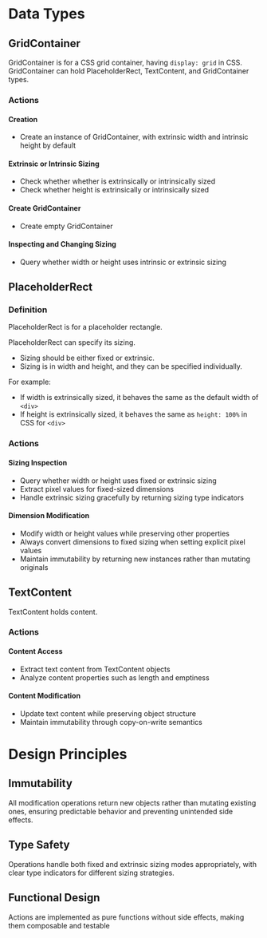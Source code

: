# Data Types

## GridContainer

GridContainer is for a CSS grid container, having `display: grid` in CSS.
GridContainer can hold PlaceholderRect, TextContent, and GridContainer types.

### Actions

#### Creation

- Create an instance of GridContainer, with extrinsic width and intrinsic height by default

#### Extrinsic or Intrinsic Sizing

- Check whether whether is extrinsically or intrinsically sized
- Check whether height is extrinsically or intrinsically sized


#### Create GridContainer

- Create empty GridContainer

#### Inspecting and Changing Sizing

- Query whether width or height uses intrinsic or extrinsic sizing

## PlaceholderRect 

### Definition

PlaceholderRect is for a placeholder rectangle.

PlaceholderRect can specify its sizing. 
- Sizing should be either fixed or extrinsic. 
- Sizing is in width and height, and they can be specified individually.

For example:
- If width is extrinsically sized, it behaves the same as the default width of `<div>`
- If height is extrinsically sized, it behaves the same as `height: 100%` in CSS for `<div>`

### Actions

#### Sizing Inspection
- Query whether width or height uses fixed or extrinsic sizing
- Extract pixel values for fixed-sized dimensions
- Handle extrinsic sizing gracefully by returning sizing type indicators

#### Dimension Modification  
- Modify width or height values while preserving other properties
- Always convert dimensions to fixed sizing when setting explicit pixel values
- Maintain immutability by returning new instances rather than mutating originals


## TextContent

TextContent holds content.

### Actions

#### Content Access
- Extract text content from TextContent objects
- Analyze content properties such as length and emptiness

#### Content Modification
- Update text content while preserving object structure
- Maintain immutability through copy-on-write semantics


# Design Principles

## Immutability
All modification operations return new objects rather than mutating existing ones, ensuring predictable behavior and preventing unintended side effects.

## Type Safety
Operations handle both fixed and extrinsic sizing modes appropriately, with clear type indicators for different sizing strategies.

## Functional Design
Actions are implemented as pure functions without side effects, making them composable and testable
